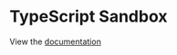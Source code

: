 # TypeScript Sandbox

View the [documentation](https://github.com/WaterGenie35/typescript-sandbox/wiki)
